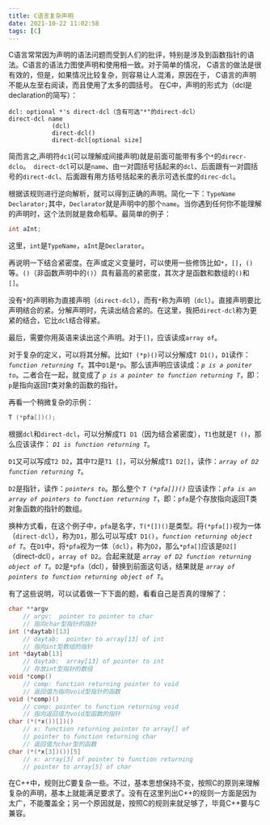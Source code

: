 ```yaml
---
title: C语言复杂声明
date: 2021-10-22 11:02:58
tags: [C]
---
```


C语言常常因为声明的语法问题而受到人们的批评，特别是涉及到函数指针的语法。C语言的语法力图使声明和使用相一致。对于简单的情况， C语言的做法是很有效的，但是，如果情况比较复杂，则容易让人混淆，原因在于， C语言的声明不能从左至右阅读，而且使用了太多的圆括号。
在C中，声明的形式为（dcl是declaration的简写）：
```
dcl: optional *'s direct-dcl（含有可选"*"的direct-dcl）
direct-dcl name
            (dcl)
            direct-dcl()
            direct-dcl[optional size] 
```

简而言之,声明符`dc1`(可以理解成间接声明)就是前面可能带有多个`*`的`direcr-dclo`。` direct-dcl`可以是`name`、由一对圆括号括起来的`dcl`、后面跟有一对圆括号的`direct-dcl`、后面跟有用方括号括起来的表示可选长度的`direc-dcl`。

根据该规则进行逆向解析，就可以得到正确的声明。简化一下：`TypeName Declarator;`其中，`Declarator`就是声明中的那个`name`。当你遇到任何你不能理解的声明时，这个法则就是救命稻草。最简单的例子：
```c
int aInt;
```
这里，`int`是`TypeName`，`aInt`是`Declarator`。

再说明一下结合紧密度。在声或定义变量时，可以使用一些修饰比如`*`，`[]`，`()`等。`()`（非函数声明中的`()`）具有最高的紧密度，其次才是函数和数组的`()`和`[]`。

没有`*`的声明称为直接声明（`direct-dcl`），而有`*`称为声明（`dcl`）。直接声明要比声明结合的紧。分解声明时，先读出结合紧的。在这里，我把`direct-dcl`称为更紧的结合，它比`dcl`结合得紧。

最后，需要你用英语来读出这个声明。对于`[]`，应该读成`array of`。

对于复杂的定义，可以将其分解。比如`T (*p)()`可以分解成`T D1()`，`D1`读作：*`function returning T`*。其中`D1`是`*p`。那么该声明应该读成：*`p is a poniter to`*。二者合在一起，就变成了 *`p is a pointer to function returning T`*，即：`p`是指向返回`T`类对象的函数的指针。


再看一个稍微复杂的示例：
```c
T (*pfa[])();
```
根据`dcl`和`direct-dcl`，可以分解成`T1 D1`（因为结合紧密度），`T1`也就是`T ()`，那么应该读作：
*`D1 is function returning T`*。

`D1`又可以写成`T2 D2`，其中`T2`是`T1 []`，可以分解成`T1 D2[]`，读作：*`array of D2 function returning T`*。

`D2`是指针，读作：*`pointers to`*。那么整个 *`T (*pfa[])()`* 应该读作：*`pfa is an array of pointers to function returning T`*，即：`pfa`是个存放指向返回T类对象函数的指针的数组。

换种方式看，在这个例子中，`pfa`是名字，`T(*[])()`是类型。将`(*pfa[])`视为一体（`direct-dcl`），称为`D1`，那么可以写成`T D1()`，*`function returning object of T`*。在`D1`中，将`*pfa`视为一体（`dcl`），称为`D2`，那么`*pfa[]`应该是`D2[]`（direct-dcl），`array of D2`。合起来就是 *`array of D2 function returning object of T`*。`D2`是`*pfa`（dcl），替换到前面这句话，结果就是 *`array of pointers to function returning object of T`*。

有了这些说明，可以试着做一下下面的题，看看自己是否真的理解了：


```c
char **argv
    // argv:  pointer to pointer to char
    // 指向char型指针的指针
int (*daytab)[13]
    // daytab:  pointer to array[13] of int
    // 指向int型数组的指针
int *daytab[13]
    // daytab:  array[13] of pointer to int
    // 存放int型指针的数组
void *comp()
    // comp: function returning pointer to void
    // 返回值为指向void型指针的函数
void (*comp)()
    // comp: pointer to function returning void
    // 指向返回值为void型函数的指针
char (*(*x())[])()
    // x: function returning pointer to array[] of
    // pointer to function returning char
    // 返回值为char型的函数
char (*(*x[3])())[5]
    // x: array[3] of pointer to function returning
    // pointer to array[5] of char
```

在C++中，规则比C要复杂一些。不过，基本思想保持不变，按照C的原则来理解复杂的声明，基本上就能满足要求了。没有在这里列出C++的规则一方面是因为太广，不能覆盖全；另一个原因就是，按照C的规则来就足够了，毕竟C++要与C兼容。